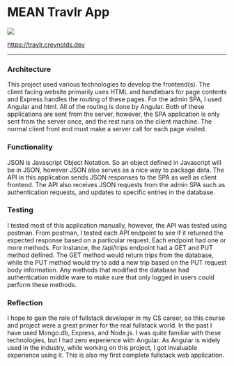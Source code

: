 # MEAN Travlr App

![](https://imgur.com/b9f5bm0.jpg)

https://travlr.creynolds.dev

---

### Architecture

This project used various technologies to develop the frontend(s). The client facing website primarily uses HTML and handlebars for page contents and Express handles the routing of these pages. For the admin SPA, I used Angular and html. All of the routing is done by Angular. Both of these applications are sent from the server, however, the SPA application is only sent from the server once, and the rest runs on the client machine. The normal client front end must make a server call for each page visited. 

### Functionality

JSON is Javascript Object Notation. So an object defined in Javascript will be in JSON, however JSON also serves as a nice way to package data. The API in this application sends JSON responses to the SPA as well as client frontend. The API also receives JSON requests from the admin SPA such as authentication requests, and updates to specific entries in the database.

### Testing

I tested most of this application manually, however, the API was tested using postman. From postman, I tested each API endpoint to see if it returned the expected response based on a particular request. Each endpoint had one or more methods. For instance, the /api/trips endpoint had a GET and PUT method defined. The GET method would return trips from the database, while the PUT method would try to add a new trip based on the PUT request body information. Any methods that modified the database had authentication middle ware to make sure that only logged in users could perform these methods.

### Reflection

I hope to gain the role of fullstack developer in my CS career, so this course and project were a great primer for the real fullstack world. In the past I have used Mongo.db, Express, and Node.js. I was quite familiar with these technologies, but I had zero experience with Angular. As Angular is widely used in the industry, while working on this project, I got invaluable experience using it. This is also my first complete fullstack web application.
